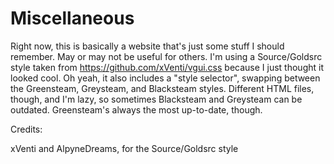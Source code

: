 # Miscellaneous
Right now, this is basically a website that's just some stuff I should remember. May or may not be useful for others. I'm using a Source/Goldsrc style taken from https://github.com/xVenti/vgui.css because I just thought it looked cool. Oh yeah, it also includes a "style selector", swapping between the Greensteam, Greysteam, and Blacksteam styles. Different HTML files, though, and I'm lazy, so sometimes Blacksteam and Greysteam can be outdated. Greensteam's always the most up-to-date, though.


Credits:

xVenti and AlpyneDreams, for the Source/Goldsrc style
